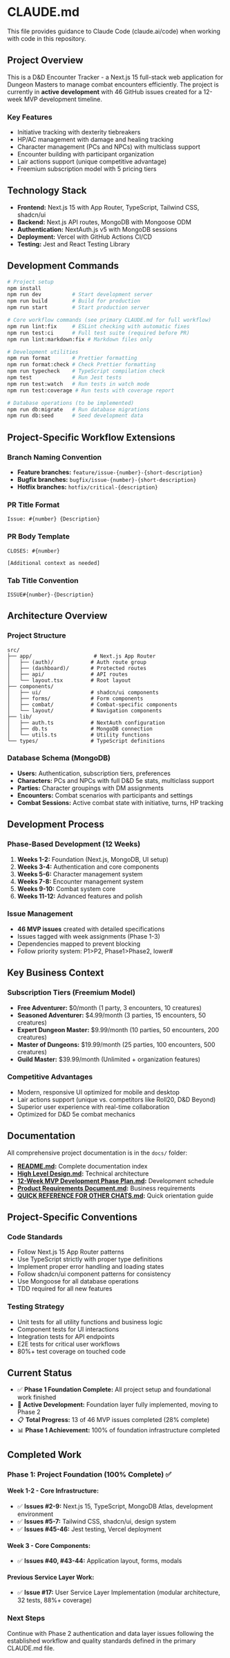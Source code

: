 # CLAUDE.md

This file provides guidance to Claude Code (claude.ai/code) when working with code in this repository.

## Project Overview

This is a D&D Encounter Tracker - a Next.js 15 full-stack web application for Dungeon Masters to manage combat encounters efficiently. The project is currently in **active development** with 46 GitHub issues created for a 12-week MVP development timeline.

### Key Features

- Initiative tracking with dexterity tiebreakers
- HP/AC management with damage and healing tracking
- Character management (PCs and NPCs) with multiclass support
- Encounter building with participant organization
- Lair actions support (unique competitive advantage)
- Freemium subscription model with 5 pricing tiers

## Technology Stack

- **Frontend:** Next.js 15 with App Router, TypeScript, Tailwind CSS, shadcn/ui
- **Backend:** Next.js API routes, MongoDB with Mongoose ODM
- **Authentication:** NextAuth.js v5 with MongoDB sessions
- **Deployment:** Vercel with GitHub Actions CI/CD
- **Testing:** Jest and React Testing Library

## Development Commands

```bash
# Project setup
npm install
npm run dev          # Start development server
npm run build        # Build for production
npm run start        # Start production server

# Core workflow commands (see primary CLAUDE.md for full workflow)
npm run lint:fix     # ESLint checking with automatic fixes
npm run test:ci      # Full test suite (required before PR)
npm run lint:markdown:fix # Markdown files only

# Development utilities
npm run format       # Prettier formatting
npm run format:check # Check Prettier formatting
npm run typecheck    # TypeScript compilation check
npm test             # Run Jest tests
npm run test:watch   # Run tests in watch mode
npm run test:coverage # Run tests with coverage report

# Database operations (to be implemented)
npm run db:migrate   # Run database migrations
npm run db:seed      # Seed development data
```

## Project-Specific Workflow Extensions

### Branch Naming Convention
- **Feature branches:** `feature/issue-{number}-{short-description}`
- **Bugfix branches:** `bugfix/issue-{number}-{short-description}`
- **Hotfix branches:** `hotfix/critical-{description}`

### PR Title Format
```
Issue: #{number} {Description}
```

### PR Body Template
```
CLOSES: #{number}

[Additional context as needed]
```

### Tab Title Convention
```
ISSUE#{number}-{Description}
```

## Architecture Overview

### Project Structure

```text
src/
├── app/                    # Next.js App Router
│   ├── (auth)/            # Auth route group
│   ├── (dashboard)/       # Protected routes
│   ├── api/               # API routes
│   └── layout.tsx         # Root layout
├── components/
│   ├── ui/                # shadcn/ui components
│   ├── forms/             # Form components
│   ├── combat/            # Combat-specific components
│   └── layout/            # Navigation components
├── lib/
│   ├── auth.ts            # NextAuth configuration
│   ├── db.ts              # MongoDB connection
│   └── utils.ts           # Utility functions
└── types/                 # TypeScript definitions
```

### Database Schema (MongoDB)

- **Users:** Authentication, subscription tiers, preferences
- **Characters:** PCs and NPCs with full D&D 5e stats, multiclass support
- **Parties:** Character groupings with DM assignments
- **Encounters:** Combat scenarios with participants and settings
- **Combat Sessions:** Active combat state with initiative, turns, HP tracking

## Development Process

### Phase-Based Development (12 Weeks)

1. **Weeks 1-2:** Foundation (Next.js, MongoDB, UI setup)
2. **Weeks 3-4:** Authentication and core components
3. **Weeks 5-6:** Character management system
4. **Weeks 7-8:** Encounter management system
5. **Weeks 9-10:** Combat system core
6. **Weeks 11-12:** Advanced features and polish

### Issue Management

- **46 MVP issues** created with detailed specifications
- Issues tagged with week assignments (Phase 1-3)
- Dependencies mapped to prevent blocking
- Follow priority system: P1>P2, Phase1>Phase2, lower#

## Key Business Context

### Subscription Tiers (Freemium Model)

- **Free Adventurer:** $0/month (1 party, 3 encounters, 10 creatures)
- **Seasoned Adventurer:** $4.99/month (3 parties, 15 encounters, 50 creatures)
- **Expert Dungeon Master:** $9.99/month (10 parties, 50 encounters, 200 creatures)
- **Master of Dungeons:** $19.99/month (25 parties, 100 encounters, 500 creatures)
- **Guild Master:** $39.99/month (Unlimited + organization features)

### Competitive Advantages

- Modern, responsive UI optimized for mobile and desktop
- Lair actions support (unique vs. competitors like Roll20, D&D Beyond)
- Superior user experience with real-time collaboration
- Optimized for D&D 5e combat mechanics

## Documentation

All comprehensive project documentation is in the `docs/` folder:

- **[README.md](./docs/README.md):** Complete documentation index
- **[High Level Design.md](./docs/High%20Level%20Design.md):** Technical architecture
- **[12-Week MVP Development Phase Plan.md](./docs/12-Week%20MVP%20Development%20Phase%20Plan.md):** Development schedule
- **[Product Requirements Document.md](./docs/Product%20Requirements%20Document.md):** Business requirements
- **[QUICK REFERENCE FOR OTHER CHATS.md](./docs/QUICK%20REFERENCE%20FOR%20OTHER%20CHATS.md):** Quick orientation guide

## Project-Specific Conventions

### Code Standards

- Follow Next.js 15 App Router patterns
- Use TypeScript strictly with proper type definitions
- Implement proper error handling and loading states
- Follow shadcn/ui component patterns for consistency
- Use Mongoose for all database operations
- TDD required for all new features

### Testing Strategy

- Unit tests for all utility functions and business logic
- Component tests for UI interactions
- Integration tests for API endpoints
- E2E tests for critical user workflows
- 80%+ test coverage on touched code

## Current Status

- ✅ **Phase 1 Foundation Complete:** All project setup and foundational work finished
- 🚀 **Active Development:** Foundation layer fully implemented, moving to Phase 2
- 📋 **Total Progress:** 13 of 46 MVP issues completed (28% complete)
- 📊 **Phase 1 Achievement:** 100% of foundation infrastructure completed

## Completed Work

### Phase 1: Project Foundation (100% Complete) ✅

#### **Week 1-2 - Core Infrastructure:**
- ✅ **Issues #2-9:** Next.js 15, TypeScript, MongoDB Atlas, development environment
- ✅ **Issues #5-7:** Tailwind CSS, shadcn/ui, design system
- ✅ **Issues #45-46:** Jest testing, Vercel deployment

#### **Week 3 - Core Components:**
- ✅ **Issues #40, #43-44:** Application layout, forms, modals

#### **Previous Service Layer Work:**
- ✅ **Issue #17:** User Service Layer Implementation (modular architecture, 32 tests, 88%+ coverage)

### Next Steps

Continue with Phase 2 authentication and data layer issues following the established workflow and quality standards defined in the primary CLAUDE.md file.
